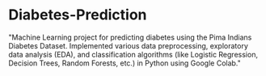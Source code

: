 # Diabetes-Prediction
"Machine Learning project for predicting diabetes using the Pima Indians Diabetes Dataset. Implemented various data preprocessing, exploratory data analysis (EDA), and classification algorithms (like Logistic Regression, Decision Trees, Random Forests, etc.) in Python using Google Colab."
